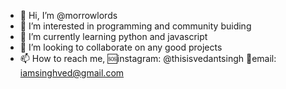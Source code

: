 - 👋 Hi, I’m @morrowlords
- 👀 I’m interested in programming and community buiding
- 🌱 I’m currently learning python and javascript
- 💞️ I’m looking to collaborate on any good projects
- 📫 How to reach me,
      🆘instagram: @thisisvedantsingh
      📩email: iamsinghved@gmail.com

<!---
morrowlords/morrowlords is a ✨ special ✨ repository because its `README.md` (this file) appears on your GitHub profile.
You can click the Preview link to take a look at your changes.
--->
